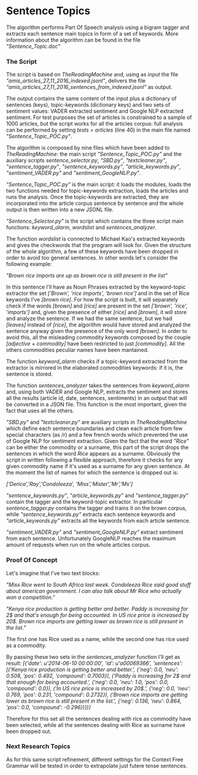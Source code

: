 
# Sentence Topics #

The algorithm performs Part Of Speech analysis using a bigram tagger and extracts each sentence main topics in form of a set of keywords.
More information about the algorithm can be found in the file _"Sentence_Topic.doc"_

### The Script ###
The script is based on _TheReadingMachine_ and, using as input the file _"amis_articles_27_11_2016_indexed.jsonl"_, delivers the file
_"amis_articles_27_11_2016_sentences_from_indexed.jsonl"_ as output.

The output contains the same content of the input plus a dictionary of sentences (keys), topic-keywords (dictionary keys) and two sets of sentiment values: VADER extracted sentiment and Google NLP extracted sentiment.
For test purposes the set of articles is constrained to a sample of 1000 articles, but the script works for all the articles corpus: full analysis 
can be performed by setting _tests = articles_ (line 40) in the main file named _"Sentence_Topic_POC.py"_.

The algorithm is composed by nine files which have been added to _TheReadingMachine_: the main script _"Sentence_Topic_POC.py"_ and the auxiliary scripts _sentence_selector.py_, _"SBD.py"_, _"textcleaner.py"_, _"sentence_tagger.py"_, _"sentence_keywords.py"_, _"article_keywords.py"_, _"sentiment_VADER.py"_ and _"sentiment_GoogleNLP.py"_.

_"Sentence_Topic_POC.py"_ is the main script: it loads the modules, loads the two functions needed for topic-keywords extraction, loads
the articles and runs the analysis. Once the topic-keywords are extracted, they are incorporated into the article corpus sentence by sentence and the whole output is then written into a new JSONL file.

_"Sentence_Selector.py"_ is the script which contains the three script main functions: _keyword_alarm_, _wordslist_ and _sentences_analyzer_.

The function _wordslist_ is connected to Michael Kao's extracted keywords and gives the checkwords that the program will look for. Given the structure of the whole algorithm, a few of these keywords have been dropped in order to avoid too general sentences. In other words let's consider the following example:

_"Brown rice imports are up as brown rice is still present in the list"_

In this sentence I'll have as Noun Phrases extracted by the keyword-topic extractor the set _['Brown', 'rice imports', 'brown rice']_ and in the set of Rice keywords I've _[brown rice]_. For how the script is built, it will separately check if the words _[brown]_ and _[rice]_ are present in the set _['brown', 'rice', 'imports']_ and, given the presence of either _[rice]_ and _[brown]_, it will store and analyze the sentence. If we had the same sentence, but we had _[leaves]_ instead of _[rice]_, the algorithm would have stored and analyzed the sentence anyway given the presence of the only word _[brown]_. In order to avoid this, all the misleading commodity keywords composed by the couple _[adjective + commodity]_ have been restricted to just _[commodity]_. All the others commodities peculiar names have been mantained.

The function _keyword_alarm_ checks if a topic-keyword extracted from the extractor is mirrored in the elaborated commodities keywords: if it is, the sentence is stored.

The function _sentences_analyzer_ takes the sentences from _keyword_alarm_ and, using both VADER and Google NLP, extracts the sentiment and stores all the results (article id, date, sentences, sentiments) in an output that will be converted in a JSON file. This function is the most important, given the fact that uses all the others.

_"SBD.py"_ and _"textcleaner.py"_ are auxiliary scripts in _TheReadingMachine_ which define each sentence boundaries and clean each article from few special characters (as /r) and a few french words which prevented the use of Google NLP for sentiment extraction. 
Given the fact that the word _"Rice"_ can be either the commodity or a surname, this part of the script drops the sentences in which the word _Rice_ appears as a surname. Obviously the script in written following a flexible approach, therefore it checks for any given commodity name if it's used as a surname for any given sentence. At the moment the list of names for which the sentence is dropped out is:

_['Derica','Ray','Condoleeza', 'Miss','Mister','Mr','Ms']_

_"sentence_keywords.py"_, _"article_keywords.py"_ and _"sentence_tagger.py"_ contain the tagger and the keyword-topic extractor. In particular _sentence_tagger.py_ contains the tagger and trains it on the brown corpus, while _"sentence_keywords.py"_ extracts each sentence keywords and _"article_keywords.py"_ extracts all the keywords from each article sentence.

_"sentiment_VADER.py"_ and _"sentiment_GoogleNLP.py"_ extract sentiment from each sentence. Unfortunately GoogleNLP reaches the maximum amount of requests when run on the whole articles corpus.

### Proof Of Concept ###

Let's imagine that I've two text blocks:

_"Miss Rice went to South Africa last week. Condoleeza Rice said good stuff about american government. I can also talk about Mr Rice who actually won a competition."_

_"Kenya rice production is getting better and better. Paddy is increasing for 2$ and that's enough for being accounted. In US rice price is increased by 20$. Brown rice imports are getting lower as brown rice is still present in the list."_

The first one has Rice used as a name, while the second one has rice used as a commodity.

By passing these two sets in the _sentences_analyzer_ function I'll get as result:
_[{'date': u'2014-06-10 00:00:00', 'id': u'a00069366', 'sentences': [('Kenya rice production is getting better and better.', {'neg': 0.0, 'neu': 0.508, 'pos': 0.492, 'compound': 0.7003}), ('Paddy is increasing for 2$ and that  enough for being accounted.', {'neg': 0.0, 'neu': 1.0, 'pos': 0.0, 'compound': 0.0}), ('In US rice price is increased by 20$.', {'neg': 0.0, 'neu': 0.769, 'pos': 0.231, 'compound': 0.2732}), ('Brown rice imports are getting lower as brown rice is still present in the list.', {'neg': 0.136, 'neu': 0.864, 'pos': 0.0, 'compound': -0.296})]}]_

Therefore for this set all the sentences dealing with rice as commodity have been selected, while all the sentences dealing with Rice as surname have been dropped out.

### Next Research Topics ###

As for this same script refinement, different settings for the Context Free Grammar will be tested in order to extrapolate just
futere tense sentences.
